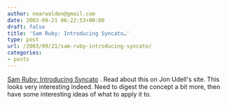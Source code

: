 ```yaml
---
author: nearwalden@gmail.com
date: 2003-09-21 06:22:53+00:00
draft: false
title: 'Sam Ruby: Introducing Syncato…'
type: post
url: /2003/09/21/sam-ruby-introducing-syncato/
categories:
- posts
---
```


[Sam Ruby: Introducing Syncato](//www.intertwingly.net/blog/1595.html') . Read about this on Jon Udell's site.  This looks very interesting indeed.  Need to digest the concept a bit more, then have some interesting ideas of what to apply it to.



